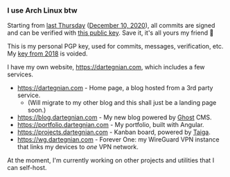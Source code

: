 ### I use Arch Linux btw

Starting from [last Thursday](https://rationalwiki.org/wiki/Last_Thursdayism) ([December 10, 2020](https://www.calculator.net/day-of-the-week-calculator.html?today=12%2F10%2F2020&x=107&y=27)), all commits are signed and can be verified with [this public key](public_key.asc). Save it, it's all yours my friend 🙂


This is my personal PGP key, used for commits, messages, verification, etc. My [key from 2018](https://keyserver.ubuntu.com/pks/lookup?op=vindex&search=0x62bc11ceb5b6f881) is voided.

I have my own website, https://dartegnian.com, which includes a few services.
- https://dartegnian.com - Home page, a blog hosted from a 3rd party service.
  - (Will migrate to my other blog and this shall just be a landing page soon.)
- https://blog.dartegnian.com - My new blog powered by [Ghost](https://ghost.org/) CMS.
- https://portfolio.dartegnian.com - My portfolio, built with Angular.
- https://projects.dartegnian.com - Kanban board, powered by [Taiga](https://www.taiga.io/).
- https://wg.dartegnian.com - Forever One: my WireGuard VPN instance that links my devices to *one* VPN network.

At the moment, I'm currently working on other projects and utilities that I can self-host.

<!--
<img src="/github-metrics.svg" alt="Metrics" width="100%">
-->
